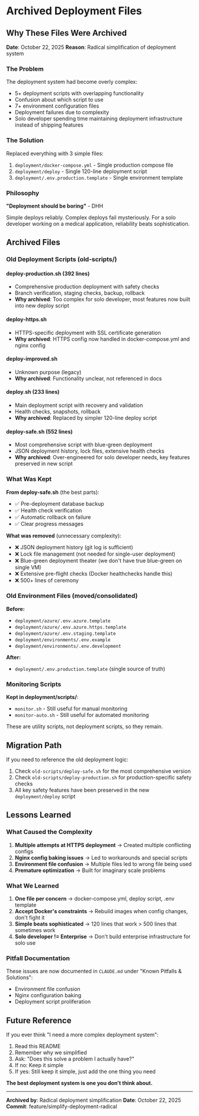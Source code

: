 # Archived Deployment Files

## Why These Files Were Archived

**Date**: October 22, 2025
**Reason**: Radical simplification of deployment system

### The Problem
The deployment system had become overly complex:
- 5+ deployment scripts with overlapping functionality
- Confusion about which script to use
- 7+ environment configuration files
- Deployment failures due to complexity
- Solo developer spending time maintaining deployment infrastructure instead of shipping features

### The Solution
Replaced everything with 3 simple files:
1. `deployment/docker-compose.yml` - Single production compose file
2. `deployment/deploy` - Single 120-line deployment script
3. `deployment/.env.production.template` - Single environment template

### Philosophy
**"Deployment should be boring"** - DHH

Simple deploys reliably. Complex deploys fail mysteriously. For a solo developer working on a medical application, reliability beats sophistication.

## Archived Files

### Old Deployment Scripts (old-scripts/)

#### deploy-production.sh (392 lines)
- Comprehensive production deployment with safety checks
- Branch verification, staging checks, backup, rollback
- **Why archived**: Too complex for solo developer, most features now built into new deploy script

#### deploy-https.sh
- HTTPS-specific deployment with SSL certificate generation
- **Why archived**: HTTPS config now handled in docker-compose.yml and nginx config

#### deploy-improved.sh
- Unknown purpose (legacy)
- **Why archived**: Functionality unclear, not referenced in docs

#### deploy.sh (233 lines)
- Main deployment script with recovery and validation
- Health checks, snapshots, rollback
- **Why archived**: Replaced by simpler 120-line deploy script

#### deploy-safe.sh (552 lines)
- Most comprehensive script with blue-green deployment
- JSON deployment history, lock files, extensive health checks
- **Why archived**: Over-engineered for solo developer needs, key features preserved in new script

### What Was Kept

**From deploy-safe.sh** (the best parts):
- ✅ Pre-deployment database backup
- ✅ Health check verification
- ✅ Automatic rollback on failure
- ✅ Clear progress messages

**What was removed** (unnecessary complexity):
- ❌ JSON deployment history (git log is sufficient)
- ❌ Lock file management (not needed for single-user deployment)
- ❌ Blue-green deployment theater (we don't have true blue-green on single VM)
- ❌ Extensive pre-flight checks (Docker healthchecks handle this)
- ❌ 500+ lines of ceremony

### Old Environment Files (moved/consolidated)

**Before:**
- `deployment/azure/.env.azure.template`
- `deployment/azure/.env.azure.https.template`
- `deployment/azure/.env.staging.template`
- `deployment/environments/.env.example`
- `deployment/environments/.env.development`

**After:**
- `deployment/.env.production.template` (single source of truth)

### Monitoring Scripts

**Kept in deployment/scripts/**:
- `monitor.sh` - Still useful for manual monitoring
- `monitor-auto.sh` - Still useful for automated monitoring

These are utility scripts, not deployment scripts, so they remain.

## Migration Path

If you need to reference the old deployment logic:

1. Check `old-scripts/deploy-safe.sh` for the most comprehensive version
2. Check `old-scripts/deploy-production.sh` for production-specific safety checks
3. All key safety features have been preserved in the new `deployment/deploy` script

## Lessons Learned

### What Caused the Complexity

1. **Multiple attempts at HTTPS deployment** → Created multiple conflicting configs
2. **Nginx config baking issues** → Led to workarounds and special scripts
3. **Environment file confusion** → Multiple files led to wrong file being used
4. **Premature optimization** → Built for imaginary scale problems

### What We Learned

1. **One file per concern** → docker-compose.yml, deploy script, .env template
2. **Accept Docker's constraints** → Rebuild images when config changes, don't fight it
3. **Simple beats sophisticated** → 120 lines that work > 500 lines that sometimes work
4. **Solo developer != Enterprise** → Don't build enterprise infrastructure for solo use

### Pitfall Documentation

These issues are now documented in `CLAUDE.md` under "Known Pitfalls & Solutions":
- Environment file confusion
- Nginx configuration baking
- Deployment script proliferation

## Future Reference

If you ever think "I need a more complex deployment system":

1. Read this README
2. Remember why we simplified
3. Ask: "Does this solve a problem I actually have?"
4. If no: Keep it simple
5. If yes: Still keep it simple, just add the one thing you need

**The best deployment system is one you don't think about.**

---

**Archived by**: Radical deployment simplification
**Date**: October 22, 2025
**Commit**: feature/simplify-deployment-radical
